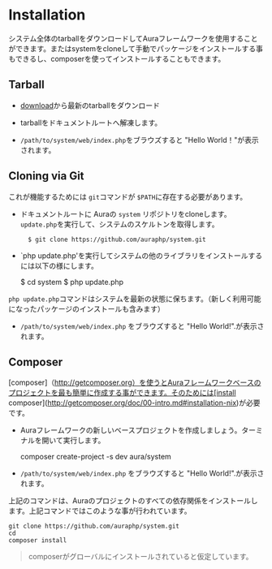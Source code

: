 # Installation #

システム全体のtarballをダウンロードしてAuraフレームワークを使用することができます。またはsystemをcloneして手動でパッケージをインストールする事もできるし、composerを使ってインストールすることもできます。

## Tarball ##

-  [download](http://auraphp.com/system/downloads)から最新のtarballをダウンロード

- tarballをドキュメントルートへ解凍します。

-  `/path/to/system/web/index.php`をブラウズすると &quot;Hello World！&quot;が表示されます。


## Cloning via Git ##

これが機能するためには `git`コマンドが `$PATH`に存在する必要があります。

- ドキュメントルートに Auraの `system` リポジトリをcloneします。
`update.php`を実行して、システムのスケルトンを取得します。

        $ git clone https://github.com/auraphp/system.git

-    `php update.php&#39;を実行してシステムの他のライブラリをインストールするには以下の様にします。

        $ cd system
        $ php update.php
        
`php update.php`コマンドはシステムを最新の状態に保ちます。（新しく利用可能になったパッケージのインストールも含みます）


 -    `/path/to/system/web/index.php` をブラウズすると &quot;Hello World!&quot;.が表示されます。

    
## Composer ##

[composer]（http://getcomposer.org）を使うとAuraフレームワークベースのプロジェクトを最も簡単に作成する事ができます。そのためには[install composer](http://getcomposer.org/doc/00-intro.md#installation-nix)が必要です。

 -    Auraフレームワークの新しいベースプロジェクトを作成しましょう。ターミナルを開いて実行します。

        composer create-project -s dev aura/system 
    
 -    `/path/to/system/web/index.php` をブラウズすると &quot;Hello World!&quot;.が表示されます。


    
上記のコマンドは、Auraのプロジェクトのすべての依存関係をインストールします。上記コマンドではこのような事が行われています。

    git clone https://github.com/auraphp/system.git 
    cd 
    composer install


> composerがグローバルにインストールされていると仮定しています。
